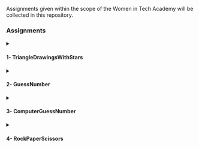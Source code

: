 Assignments given within the scope of the Women in Tech Academy will be collected in this repository.

<h3> Assignments </h3> 
<details>
<summary><h4> 1- TriangleDrawingsWithStars</h4></summary>

You can find the codes [here.](https://github.com/ececsk/womenintech_akademi_odev/blob/b94098409e1b9d78f5aa91e8e77211f780375837/1-TriangleDrawingsWithStars/TriangleDrawingsWithStars.py)

Output:

<img src="https://github.com/ececsk/womenintech_akademi_odev/blob/25b05f4638bb282b5f83b4ab7b5420327b33ed08/1-TriangleDrawingsWithStars/TriangleDrawingsWithStars.PNG" width="auto">
</details>

<details>
<summary><h4> 2- GuessNumber</h4></summary>
In this project, player tries to guess the number that is generated by system.
* If the player enters number and number is greater than right answer than system gives a hint that entered number is 'high' otherwise if number is smaller than right answer than it says 'lower'
* If the player enters the same number that is generated by system then program displays the winning message and game ends there.

You can find the codes [here.](https://github.com/ececsk/womenintech_akademi_odev/blob/b94098409e1b9d78f5aa91e8e77211f780375837/2-GuessNumber/GuessNumber.py)
 
Output:

<img src="https://github.com/ececsk/womenintech_akademi_odev/blob/25b05f4638bb282b5f83b4ab7b5420327b33ed08/2-GuessNumber/GuessNumber.PNG" width="auto">
</details>
<details>
<summary><h4> 3- ComputerGuessNumber</h4> </summary>
In this project, the computer tries to guess the number determined by the user.

You can find the codes [here.](https://github.com/ececsk/womenintech_akademi_odev/blob/b94098409e1b9d78f5aa91e8e77211f780375837/3-ComputerGuessNumber/ComputerGuessNumber.py)
 
Output:

<img src="https://github.com/ececsk/womenintech_akademi_odev/blob/25b05f4638bb282b5f83b4ab7b5420327b33ed08/3-ComputerGuessNumber/ComputerGuess.PNG" width="auto">
</details>

<details>
<summary><h4> 4- RockPaperScissors </h4></summary> 
In this project, the player choices the option among rock, paper and scissors. After that computer select. The winner is decided as per the rules.
Rules;
* Rock beats scissors
* Scissors beats paper
* Paper beats rock

You can find the codes [here.](https://github.com/ececsk/womenintech_akademi_odev/blob/b94098409e1b9d78f5aa91e8e77211f780375837/4-RockPaperScissors/RockPaperScissors.py)
 
Output:

<img src="https://github.com/ececsk/womenintech_akademi_odev/blob/25b05f4638bb282b5f83b4ab7b5420327b33ed08/4-RockPaperScissors/RockPaperScissors.PNG" width="auto">
<details>
